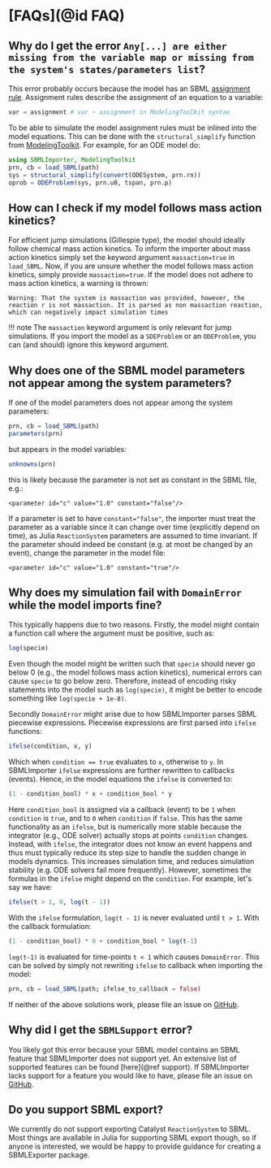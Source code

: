 # [FAQs](@id FAQ)

## Why do I get the error `Any[...] are either missing from the variable map or missing from the system's states/parameters list`?

This error probably occurs because the model has an SBML [assignment rule](https://synonym.caltech.edu/software/libsbml/5.18.0/docs/formatted/java-api/?org/sbml/libsbml/AssignmentRule.html). Assignment rules describe the assignment of an equation to a variable:

```julia
var = assignment # var ~ assignment in ModelingToolkit syntax
```

To be able to simulate the model assignment rules must be inlined into the model equations. This can be done with the `structural_simplify` function from [ModelingToolkit](https://github.com/SciML/ModelingToolkit.jl). For example, for an ODE model do:

```julia
using SBMLImporter, ModelingToolkit
prn, cb = load_SBML(path)
sys = structural_simplify(convert(ODESystem, prn.rn))
oprob = ODEProblem(sys, prn.u0, tspan, prn.p)
```

## How can I check if my model follows mass action kinetics?

For efficient jump simulations (Gillespie type), the model should ideally follow chemical mass action kinetics. To inform the importer about mass action kinetics simply set the keyword argument `massaction=true` in `load_SBML`. Now, if you are unsure whether the model follows mass action kinetics, simply provide `massaction=true`. If the model does not adhere to mass action kinetics, a warning is thrown:

```
Warning: That the system is massaction was provided, however, the reaction r is not massaction. It is parsed as non massaction reaction, which can negatively impact simulation times
```

!!! note
    The `massaction` keyword argument is only relevant for jump simulations. If you import the model as a `SDEProblem` or an `ODEProblem`, you can (and should) ignore this keyword argument.

## Why does one of the SBML model parameters not appear among the system parameters?

If one of the model parameters does not appear among the system parameters:

```julia
prn, cb = load_SBML(path)
parameters(prn)
```

but appears in the model variables:

```julia
unknowns(prn)
```

this is likely because the parameter is not set as constant in the SBML file, e.g.:

```SBML
<parameter id="c" value="1.0" constant="false"/>
```

If a parameter is set to have `constant="false"`, the importer must treat the parameter as a variable since it can change over time (explicitly depend on time), as Julia `ReactionSystem` parameters are assumed to time invariant. If the parameter should indeed be constant (e.g. at most be changed by an event), change the parameter in the model file:

```SBML
<parameter id="c" value="1.0" constant="true"/>
```

## Why does my simulation fail with `DomainError` while the model imports fine?

This typically happens due to two reasons. Firstly, the model might contain a function call where the argument must be positive, such as:

```julia
log(specie)
```

Even though the model might be written such that `specie` should never go below 0 (e.g., the model follows mass action kinetics), numerical errors can cause `specie` to go below zero. Therefore, instead of encoding risky statements into the model such as `log(specie)`, it might be better to encode something like `log(specie + 1e-8)`.

Secondly `DomainError` might arise due to how SBMLImporter parses SBML piecewise expressions. Piecewise expressions are first parsed into `ifelse` functions:

```julia
ifelse(condition, x, y)
```

Which when `condition == true` evaluates to `x`, otherwise to `y`. In SBMLImporter `ifelse` expressions are further rewritten to callbacks (events). Hence, in the model equations the `ifelse` is converted to:

```julia
(1 - condition_bool) * x + condition_bool * y
```

Here `condition_bool` is assigned via a callback (event) to be `1` when `condition` is `true`, and to `0` when `condition` if `false`. This has the same functionality as an `ifelse`, but is numerically more stable because the integrator (e.g., ODE solver) actually stops at points `condition` changes. Instead, with `ifelse`, the integrator does not know an event happens and thus must typically reduce its step size to handle the sudden change in models dynamics. This increases simulation time, and reduces simulation stability (e.g. ODE solvers fail more frequently). However, sometimes the formulas in the `ifelse` might depend on the `condition`. For example, let's say we have:

```julia
ifelse(t > 1, 0, log(t - 1))
```

With the `ifelse` formulation, `log(t - 1)` is never evaluated until `t > 1`. With the callback formulation:

```julia
(1 - condition_bool) * 0 + condition_bool * log(t-1)
```

`log(t-1)` is evaluated for time-points `t < 1` which causes `DomainError`. This can be solved by simply not rewriting `ifelse` to callback when importing the model:

```julia
prn, cb = load_SBML(path; ifelse_to_callback = false)
```

If neither of the above solutions work, please file an issue on [GitHub](https://github.com/sebapersson/SBMLImporter.jl).

## Why did I get the `SBMLSupport` error?

You likely got this error because your SBML model contains an SBML feature that SBMLImporter does not support yet. An extensive list of supported features can be found [here](@ref support). If SBMLImporter lacks support for a feature you would like to have, please file an issue on [GitHub](https://github.com/sebapersson/SBMLImporter.jl).

## Do you support SBML export?

We currently do not support exporting Catalyst `ReactionSystem` to SBML. Most things are available in Julia for supporting SBML export though, so if anyone is interested, we would be happy to provide guidance for creating a SBMLExporter package.
